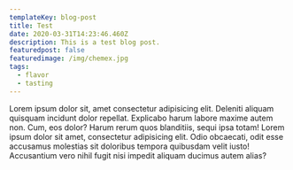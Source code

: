 ```yaml
---
templateKey: blog-post
title: Test
date: 2020-03-31T14:23:46.460Z
description: This is a test blog post.
featuredpost: false
featuredimage: /img/chemex.jpg
tags:
  - flavor
  - tasting
---
```

Lorem ipsum dolor sit, amet consectetur adipisicing elit. Deleniti aliquam quisquam incidunt dolor repellat. Explicabo harum labore maxime autem non. Cum, eos dolor? Harum rerum quos blanditiis, sequi ipsa totam! Lorem ipsum dolor sit amet, consectetur adipisicing elit. Odio obcaecati, odit esse accusamus molestias sit doloribus tempora quibusdam velit iusto! Accusantium vero nihil fugit nisi impedit aliquam ducimus autem alias?